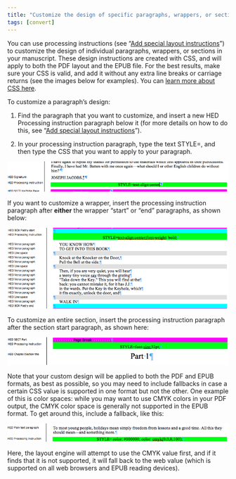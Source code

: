 ```yaml
---
title: "Customize the design of specific paragraphs, wrappers, or sections"
tags: [convert]
---
```

 
<html><body><section data-type="chapter" class="hsecchapter" data-hederis-type="hsecchapter" id="custom-paragraph-design" data-pi-attrs="id: custom-paragraph-design; data-tags: convert;" role="doc-chapter" data-tags="convert" data-author-name=" " data-book-title=" " title="Customize the design of specific paragraphs, wrappers, or sections"><p class="hblkp" data-hederis-type="hblkp" id="pKDnLZPgW">You can use processing instructions (see &#8220;<a href="{% link _docs/custom-design.md %}" class="hspana" data-hederis-type="hspana" id="p8qjqmkBh">Add special layout instructions</a>&#8221;) to customize the design of individual paragraphs, wrappers, or sections in your manuscript. These design instructions are created with CSS, and will apply to both the PDF layout and the EPUB file. For the best results, make sure your CSS is valid, and add it without any extra line breaks or carriage returns (see the images below for examples). You can <a href="https://developer.mozilla.org/en-US/docs/Web/CSS/Reference" class="hspana" data-hederis-type="hspana" id="pWHSUD1gT">learn more about CSS here</a>.</p><p class="hblkp" data-hederis-type="hblkp" id="pNTHvtfDi">To customize a paragraph&#8217;s design:</p><ol class="hwprnumlist" data-hederis-type="hwprnumlist" id="pBPW2lKkQ"><li class="hblkoli" data-hederis-type="hblkoli" id="liTlUx102Z"><p class="hblkoli" data-hederis-type="hblklip" id="pMa5Y1ETx">Find the paragraph that you want to customize, and insert a new HED Processing instruction paragraph below it (for more details on how to do this, see &#8220;<a href="{% link _docs/custom-design.md %}" class="hspana" data-hederis-type="hspana" id="pCfz1FUDK">Add special layout instructions</a>&#8221;).</p></li><li class="hblkoli" data-hederis-type="hblkoli" id="liwIuA86n2"><p class="hblkoli" data-hederis-type="hblklip" id="pIfdLMnx0">In your processing instruction paragraph, type the text STYLE=, and then type the CSS that you want to apply to your paragraph.</p></li></ol><img data-hederis-type="hblkimg" class="hblkimg" id="pTvzvfwIV" src="/images/pi2.png" data-img-src="/images/pi2.png"/><p class="hblkp" data-hederis-type="hblkp" id="p1TZtpwyC">If you want to customize a wrapper, insert the processing instruction paragraph after <strong data-hederis-type="hspanstrong" id="pk5wkC1AK">either</strong> the wrapper &#8220;start&#8221; or &#8220;end&#8221; paragraphs, as shown below: </p><img data-hederis-type="hblkimg" class="hblkimg" id="peKkIbsOb" src="/images/stylepiwrapper.png" data-img-src="/images/stylepiwrapper.png"/><p class="hblkp" data-hederis-type="hblkp" id="p6q31hJBD">To customize an entire section, insert the processing instruction paragraph after the section start paragraph, as shown here:</p><img data-hederis-type="hblkimg" class="hblkimg" id="puMNRxZca" src="/images/stylepisection.png" data-img-src="/images/stylepisection.png"/><p class="hblkp" data-hederis-type="hblkp" id="p7GvNIdsj">Note that your custom design will be applied to both the PDF and EPUB formats, as best as possible, so you may need to include fallbacks in case a certain CSS value is supported in one format but not the other. One example of this is color spaces: while you may want to use CMYK colors in your PDF output, the CMYK color space is generally not supported in the EPUB format. To get around this, include a fallback, like this:</p><img data-hederis-type="hblkimg" class="hblkimg" id="p4O34yWwT" src="/images/stylepicolorfallback.png" data-img-src="/images/stylepicolorfallback.png"/><p class="hblkp" data-hederis-type="hblkp" id="p2PsKDvU6">Here, the layout engine will attempt to use the CMYK value first, and if it finds that it is not supported, it will fall back to the web value (which is supported on all web browsers and EPUB reading devices).</p></section></body></html>
